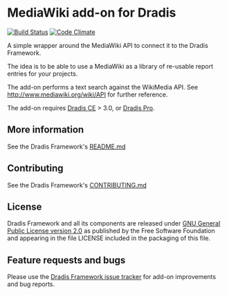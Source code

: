 # MediaWiki add-on for Dradis

[![Build Status](https://secure.travis-ci.org/dradis/dradis-mediawiki.png?branch=master)](http://travis-ci.org/dradis/dradis-mediawiki) [![Code Climate](https://codeclimate.com/github/dradis/dradis-mediawiki.png)](https://codeclimate.com/github/dradis/dradis-mediawiki.png)


A simple wrapper around the MediaWiki API to connect it to the Dradis Framework.

The idea is to be able to use a MediaWiki as a library of re-usable report entries for your projects.

The add-on performs a text search against the WikiMedia API. See http://www.mediawiki.org/wiki/API for further reference.

The add-on requires [Dradis CE](https://dradisframework.org/) > 3.0, or [Dradis Pro](https://dradisframework.com/pro/).


## More information

See the Dradis Framework's [README.md](https://github.com/dradis/dradisframework/blob/master/README.md)


## Contributing

See the Dradis Framework's [CONTRIBUTING.md](https://github.com/dradis/dradisframework/blob/master/CONTRIBUTING.md)


## License

Dradis Framework and all its components are released under [GNU General Public License version 2.0](http://www.gnu.org/licenses/old-licenses/gpl-2.0.html) as published by the Free Software Foundation and appearing in the file LICENSE included in the packaging of this file.


## Feature requests and bugs

Please use the [Dradis Framework issue tracker](https://github.com/dradis/dradis-ce/issues) for add-on improvements and bug reports.

